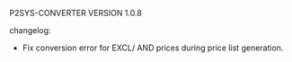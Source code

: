 P2SYS-CONVERTER VERSION 1.0.8

changelog:

- Fix conversion error for EXCL/ AND prices during price list generation.
